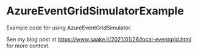# AzureEventGridSimulatorExample

Example code for using AzureEventGridSimulator.

See my blog post at <https://www.saake.li/2021/01/26/local-eventgrid.html> for more context.
